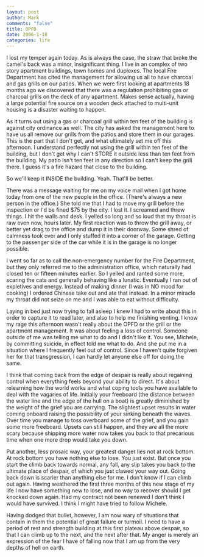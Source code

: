 ```yaml
--- 
layout: post
author: Mark
comments: "false"
title: OPFD
date: 2006-1-18
categories: life
---
```

I lost my temper again today. As is always the case, the straw that broke the camel's back was a minor, insignificant thing. I live in an complex of two story apartment buildings, town homes and duplexes. The local Fire Department has cited the management for allowing us all to have charcoal and gas grills on our patios. When we were first looking at apartments 18 months ago we discovered that there was a regulation prohibiting gas or charcoal grills on the deck of any apartment. Makes sense actually, having a large potential fire source on a wooden deck attached to multi-unit housing is a disaster waiting to happen.

As it turns out using a gas or charcoal grill within ten feet of the building is against city ordinance as well. The city has asked the management here to have us all remove our grills from the patios and store them in our garages.  This is the part that I don't get, and what ultimately set me off this afternoon. I understand perfectly not using the grill within ten feet of the building, but I don't get why I can't STORE it outside less than ten feet from the building. My patio isn't ten feet in any direction so I can't keep the grill there. I guess it's a fire hazard that close to the building.

So we'll keep it INSIDE the building. Yeah. That'll be better.

There was a message waiting for me on my voice mail when I got home today from one of the new people in the office. (There's always a new person in the office.) She told me that I had to move my grill before the inspection or I'd be fined $75 by the city. I lost it. I screamed and threw things. I hit the walls and desk. I yelled so long and so loud that my throat is raw even now, hours later. My first reaction was to throw the grill away, or better yet drag to the office and dump it in their doorway. Some shred of calmness took over and I only stuffed it into a corner of the garage. Getting to the passenger side of the car while it is in the garage is no longer possible.

I went so far as to call the non-emergency number for the Fire Department, but they only referred me to the administration office, which naturally had closed ten or fifteen minutes earlier. So I yelled and ranted some more, scaring the cats and generally behaving like a lunatic. Eventually I ran out of expletives and energy. Instead of making dinner (I was in NO mood for cooking) I ordered Chinese take out and ate that instead. In a minor miracle my throat did not seize on me and I was able to eat without difficulty.

Laying in bed just now trying to fall asleep I knew I had to write about this in order to capture it to read later, and also to help me finishing venting. I know my rage this afternoon wasn't really about the OPFD or the grill or the apartment management. It was about feeling a loss of control. Someone outside of me was telling me what to do and I didn't like it. You see, Michele, by committing suicide, in effect told me what to do. And she put me in a situation where I frequently feel out of control. Since I haven't quite forgiven her for that transgression, I can hardly let anyone else off for doing the same.

I think that coming back from the edge of despair is really about regaining control when everything feels beyond your ability to direct. It's about relearning how the world works and what coping tools you have available to deal with the vagaries of life.  Initially your freeboard (the distance between the water line and the edge of the hull on a boat) is greatly diminished by the weight of the grief you are carrying. The slightest upset results in water coming onboard raising the possibility of your sinking beneath the waves. Over time you manage to toss overboard some of the grief, and you gain some more freeboard. Upsets can still happen, and they are all the more scary because shipping more water now takes you back to that precarious time when one more drop would take you down.

Put another, less prosaic way, your greatest danger lies not at rock bottom. At rock bottom you have nothing else to lose. You just exist. But once you start the climb back towards normal, any fall, any slip takes you back to the ultimate place of despair, of which you just clawed your way out. Going back down is scarier than anything else for me. I don't know if I can climb out again. Having weathered the first three months of this new stage of my life I now have something new to lose, and no way to recover should I get knocked down again. Had my contract not been renewed I don't think I would have survived. I think I might have tried to follow Michele.

Having dodged that bullet, however, I am now wary of situations that contain in them the potential of great failure or turmoil. I need to have a period of rest and strength building at this first plateau above despair, so that I can climb up to the next, and the next after that. My anger is merely an expression of the fear I have of falling now that I am up from the very depths of hell on earth.
